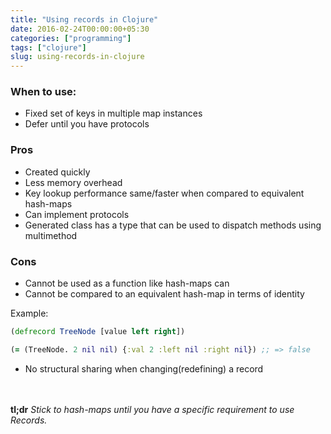 ```yaml
---
title: "Using records in Clojure"
date: 2016-02-24T00:00:00+05:30
categories: ["programming"]
tags: ["clojure"]
slug: using-records-in-clojure
---
```


### When to use:

- Fixed set of keys in multiple map instances
- Defer until you have protocols

### Pros

- Created quickly
- Less memory overhead
- Key lookup performance same/faster when compared to equivalent hash-maps
- Can implement protocols
- Generated class has a type that can be used to dispatch methods using multimethod

### Cons

- Cannot be used as a function like hash-maps can
- Cannot be compared to an equivalent hash-map in terms of identity

Example:
``` clojure
(defrecord TreeNode [value left right])

(= (TreeNode. 2 nil nil) {:val 2 :left nil :right nil}) ;; => false
```

- No structural sharing when changing(redefining) a record

<br/><br/>
**tl;dr** *Stick to hash-maps until you have a specific requirement to use Records.*
